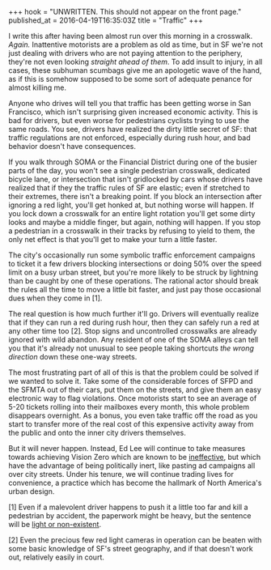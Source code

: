 +++
hook = "UNWRITTEN. This should not appear on the front page."
published_at = 2016-04-19T16:35:03Z
title = "Traffic"
+++

I write this after having been almost run over this morning in a crosswalk.
_Again._ Inattentive motorists are a problem as old as time, but in SF we're
not just dealing with drivers who are not paying attention to the periphery,
they're not even looking _straight ahead of them_. To add insult to injury, in
all cases, these subhuman scumbags give me an apologetic wave of the hand, as
if this is somehow supposed to be some sort of adequate penance for almost
killing me.

Anyone who drives will tell you that traffic has been getting worse in San
Francisco, which isn't surprising given increased economic activity. This is
bad for drivers, but even worse for pedestrians cyclists trying to use the same
roads. You see, drivers have realized the dirty little secret of SF: that
traffic regulations are not enforced, especially during rush hour, and bad
behavior doesn't have consequences.

If you walk through SOMA or the Financial District during one of the busier
parts of the day, you won't see a single pedestrian crosswalk, dedicated
bicycle lane, or intersection that isn't gridlocked by cars whose drivers have
realized that if they the traffic rules of SF are elastic; even if stretched to
their extremes, there isn't a breaking point. If you block an intersection
after ignoring a red light, you'll get honked at, but nothing worse will
happen. If you lock down a crosswalk for an entire light rotation you'll get
some dirty looks and maybe a middle finger, but again, nothing will happen. If
you stop a pedestrian in a crosswalk in their tracks by refusing to yield to
them, the only net effect is that you'll get to make your turn a little faster.

The city's occasionally run some symbolic traffic enforcement campaigns to
ticket it a few drivers blocking intersections or doing 50% over the speed
limit on a busy urban street, but you're more likely to be struck by lightning
than be caught by one of these operations. The rational actor should break the
rules all the time to move a little bit faster, and just pay those occasional
dues when they come in [1].

The real question is how much further it'll go. Drivers will eventually realize
that if they can run a red during rush hour, then they can safely run a red at
any other time too [2]. Stop signs and uncontrolled crosswalks are already
ignored with wild abandon. Any resident of one of the SOMA alleys can tell you
that it's already not unusual to see people taking shortcuts _the wrong
direction_ down these one-way streets.

The most frustrating part of all of this is that the problem could be solved if
we wanted to solve it. Take some of the considerable forces of SFPD and the
SFMTA out of their cars, put them on the streets, and give them an easy
electronic way to flag violations. Once motorists start to see an average of
5-20 tickets rolling into their mailboxes every month, this whole problem
disappears overnight. As a bonus, you even take traffic off the road as you
start to transfer more of the real cost of this expensive activity away from
the public and onto the inner city drivers themselves.

But it will never happen. Instead, Ed Lee will continue to take measures
towards achieving Vision Zero which are known to be [ineffective][ineffective],
but which have the advantage of being politically inert, like pasting ad
campaigns all over city streets. Under his tenure, we will continue trading
lives for convenience, a practice which has become the hallmark of North
America's urban design.

[1] Even if a malevolent driver happens to push it a little too far and kill a
    pedestrian by accident, the paperwork might be heavy, but the sentence will
    be [light or non-existent][light-sentence].

[2] Even the precious few red light cameras in operation can be beaten with
    some basic knowledge of SF's street geography, and if that doesn't work
    out, relatively easily in court.

[ineffective]: https://www.hoodline.com/2016/03/vision-zero-has-yet-to-reduce-san-francisco-traffic-fatalities
[light-sentence]: http://sf.streetsblog.org/2014/05/14/legal-system-fails-again-no-charges-for-trucker-who-killed-amelie/
